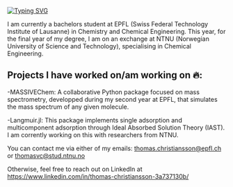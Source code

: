 [![Typing SVG](https://readme-typing-svg.demolab.com/?lines=Hi+there+,+welcome+to+my+GitHub+account;Welcome+to+my+GitHub+account)](https://git.io/typing-svg)

I am currently a bachelors student at EPFL (Swiss Federal Technology Institute of Lausanne) in Chemistry and Chemical Engineering. This year, for the final year of my degree, I am on an exchange at NTNU (Norwegian University of Science and Technology), specialising in Chemical Engineering.

## Projects I have worked on/am working on 🔥:

-MASSIVEChem: A collaborative Python package focused on mass spectrometry, developped during my second year at EPFL, that simulates the mass spectrum of any given molecule. 

-Langmuir.jl: This package implements single adsorption and multicomponent adsorption through Ideal Absorbed Solution Theory (IAST). I am corrently working on this with researchers from NTNU.

You can contact me via either of my emails: thomas.christiansson@epfl.ch or thomasvc@stud.ntnu.no 

Otherwise, feel free to reach out on LinkedIn at https://www.linkedin.com/in/thomas-christiansson-3a737130b/
